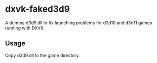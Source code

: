 # dxvk-faked3d9
A dummy d3d9.dll to fix launching problems for d3d10 and d3d11 games running with DXVK.

## Usage
Copy d3d9.dll to the game directory.
